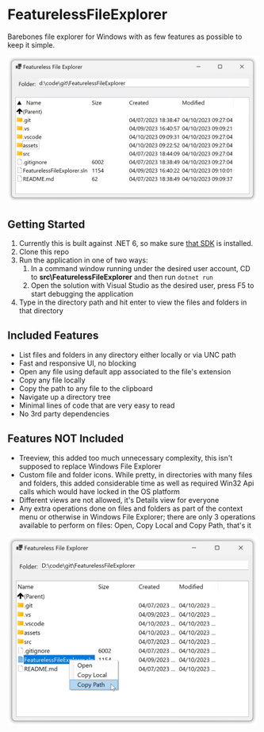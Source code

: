 # FeaturelessFileExplorer
Barebones file explorer for Windows with as few features as possible to keep it simple.  

![Featureless File Explorer](assets/file-explorer.png)

## Getting Started
1. Currently this is built against .NET 6, so make sure [that SDK](https://dotnet.microsoft.com/en-us/download/dotnet/6.0) is installed.  
2. Clone this repo
3. Run the application in one of two ways:
    1. In a command window running under the desired user account, CD to **src\FeaturelessFileExplorer** and then run `dotnet run`
    2. Open the solution with Visual Studio as the desired user, press F5 to start debugging the application
4. Type in the directory path and hit enter to view the files and folders in that directory

## Included Features
* List files and folders in any directory either locally or via UNC path
* Fast and responsive UI, no blocking
* Open any file using default app associated to the file's extension
* Copy any file locally
* Copy the path to any file to the clipboard
* Navigate up a directory tree
* Minimal lines of code that are very easy to read
* No 3rd party dependencies

## Features NOT Included
* Treeview, this added too much unnecessary complexity, this isn't supposed to replace Windows File Explorer
* Custom file and folder icons.  While pretty, in directories with many files and folders, this added considerable time as well as required Win32 Api calls which would have locked in the OS platform
* Different views are not allowed, it's Details view for everyone
* Any extra operations done on files and folders as part of the context menu or otherwise in Windows File Explorer; there are only 3 operations available to perform on files: Open, Copy Local and Copy Path, that's it

![Context Menu](assets/context-menu.png)
